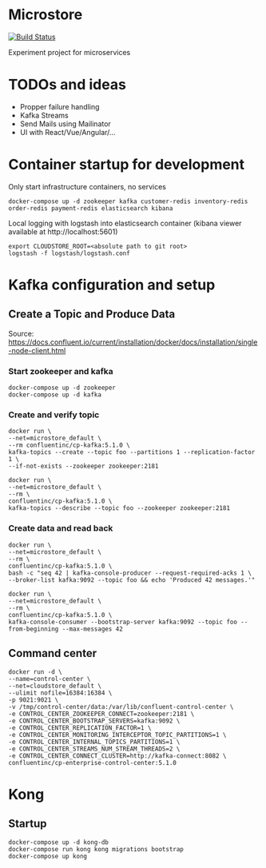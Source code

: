 # Microstore 

[![Build Status](https://travis-ci.com/doerfli/microstore.svg?branch=master)](https://travis-ci.com/doerfli/microstore)

Experiment project for microservices 

# TODOs and ideas

- Propper failure handling
- Kafka Streams
- Send Mails using Mailinator
- UI with React/Vue/Angular/...

# Container startup for development

Only start infrastructure containers, no services

```
docker-compose up -d zookeeper kafka customer-redis inventory-redis order-redis payment-redis elasticsearch kibana
```

Local logging with logstash into elasticsearch container (kibana viewer available at http://localhost:5601)

```
export CLOUDSTORE_ROOT=<absolute path to git root>
logstash -f logstash/logstash.conf
```

# Kafka configuration and setup

## Create a Topic and Produce Data

Source: https://docs.confluent.io/current/installation/docker/docs/installation/single-node-client.html

### Start zookeeper and kafka

```
docker-compose up -d zookeeper
docker-compose up -d kafka
```

### Create and verify topic 

```
docker run \
--net=microstore_default \
--rm confluentinc/cp-kafka:5.1.0 \
kafka-topics --create --topic foo --partitions 1 --replication-factor 1 \
--if-not-exists --zookeeper zookeeper:2181
```

```
docker run \
--net=microstore_default \
--rm \
confluentinc/cp-kafka:5.1.0 \
kafka-topics --describe --topic foo --zookeeper zookeeper:2181
```

### Create data and read back

```
docker run \
--net=microstore_default \
--rm \
confluentinc/cp-kafka:5.1.0 \
bash -c "seq 42 | kafka-console-producer --request-required-acks 1 \
--broker-list kafka:9092 --topic foo && echo 'Produced 42 messages.'"
```

```
docker run \
--net=microstore_default \
--rm \
confluentinc/cp-kafka:5.1.0 \
kafka-console-consumer --bootstrap-server kafka:9092 --topic foo --from-beginning --max-messages 42
```


## Command center

```
docker run -d \
--name=control-center \
--net=cloudstore_default \
--ulimit nofile=16384:16384 \
-p 9021:9021 \
-v /tmp/control-center/data:/var/lib/confluent-control-center \
-e CONTROL_CENTER_ZOOKEEPER_CONNECT=zookeeper:2181 \
-e CONTROL_CENTER_BOOTSTRAP_SERVERS=kafka:9092 \
-e CONTROL_CENTER_REPLICATION_FACTOR=1 \
-e CONTROL_CENTER_MONITORING_INTERCEPTOR_TOPIC_PARTITIONS=1 \
-e CONTROL_CENTER_INTERNAL_TOPICS_PARTITIONS=1 \
-e CONTROL_CENTER_STREAMS_NUM_STREAM_THREADS=2 \
-e CONTROL_CENTER_CONNECT_CLUSTER=http://kafka-connect:8082 \
confluentinc/cp-enterprise-control-center:5.1.0
```

# Kong 

## Startup

```
docker-compose up -d kong-db
docker-compose run kong kong migrations bootstrap
docker-compose up kong
```


